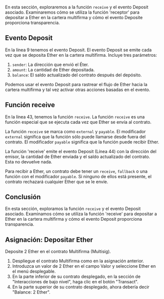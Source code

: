En esta sección, exploraremos a la función `receive` y el evento Deposit asociado. Examinaremos cómo se utiliza la función 'receptor' para depositar a Ether en la cartera multifirma y cómo el evento Deposite proporciona transparencia.

## Evento Deposit

En la línea 9 tenemos el evento Deposit. El evento Deposit se emite cada vez que se deposita Ether en la cartera multifirma. Incluye tres parámetros:

1. `sender`: La dirección que envió el Éter.
2. `amount`: La cantidad de Ether depositada.
3. `balance`: El saldo actualizado del contrato después del depósito.

Podemos usar el evento Deposit para rastrear el flujo de Ether hacia la cartera multifirma y tal vez activar otras acciones basadas en el evento.

## Función receive

En la línea 43, tenemos la función `receive`. La función `receive` es una función especial que se ejecuta cada vez que Ether se envía al contrato.

La función `receive` se marca como `external` y `payable`. El modificador `external` significa que la función sólo puede llamarse desde fuera del contrato. El modificador `payable` significa que la función puede recibir Ether.

La función 'receive' emite el evento Deposit (Línea 44) con la dirección del emisor, la cantidad de Ether enviada y el saldo actualizado del contrato. Esta no devuelve nada.

Para recibir a Ether, un contrato debe tener un `receive`, `fallback` o una función con el modificador `payable`. Si ninguno de ellos está presente, el contrato rechazará cualquier Ether que se le envíe.

## Conclusión

En esta sección, exploramos la función `receive` y el evento Deposit asociado. Examinamos cómo se utiliza la función 'receive' para depositar a Ether en la cartera multifirma y cómo el evento Deposit proporciona transparencia.

## Asignación: Depositar Ether

Deposite 2 Ether en el contrato Multifirma (Multisig).

1. Despliegue el contrato Multifirma como en la asignación anterior.
2. Introduzca un valor de 2 Ether en el campo Valor y seleccione Ether en el menú desplegable.
3. En la parte inferior de su contrato desplegado, en la sección de "Interacciones de bajo nivel", haga clic en el botón "Transact".
4. En la parte superior de su contrato desplegado, ahora debería decir "Balance: 2 Ether".
